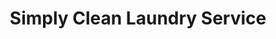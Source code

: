 ---
title: "Simply Clean Laundry Service"
url: /st-louis/simply-clean-laundry-service/
shop: laundry
---